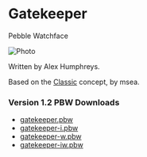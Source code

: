 Gatekeeper
==========

Pebble Watchface

![Photo](http://i.imgur.com/Hi3Xegi.png)

Written by Alex Humphreys.

Based on the [Classic](http://www.mypebblefaces.com/view?fID=253) concept, by msea.

### Version 1.2 PBW Downloads
* [gatekeeper.pbw](https://s3.amazonaws.com/cheerilee/gatekeeper.pbw)
* [gatekeeper-i.pbw](https://s3.amazonaws.com/cheerilee/gatekeeper-inverse.pbw)
* [gatekeeper-w.pbw](https://s3.amazonaws.com/cheerilee/gatekeeper-wosec.pbw)
* [gatekeeper-iw.pbw](https://s3.amazonaws.com/cheerilee/gatekeeper-inverse-wosec.pbw)
